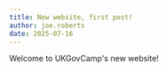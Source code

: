 ```yaml
---
title: New website, first post!
author: joe.roberts
date: 2025-07-16
---
```

Welcome to UKGovCamp's new website!
